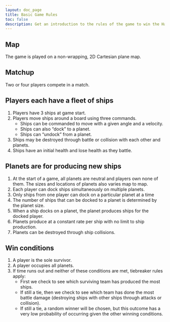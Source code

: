 ```yaml
---
layout: doc_page
title: Basic Game Rules
toc: false
description: Get an introduction to the rules of the game to win the Halite AI Programming Challenge.
---
```


## Map
The game is played on a non-wrapping, 2D Cartesian plane map.

## Matchup
Two or four players compete in a match. 

## Players each have a fleet of ships
1. Players have 3 ships at game start.
2. Players move ships around a board using three commands.
    - Ships can be commanded to move with a given angle and a velocity.
    - Ships can also “dock” to  a planet.
    - Ships can “undock” from a planet.
3. Ships may be destroyed through battle or collision with each other and planets.
4. Ships have an initial health and lose health as they battle.

## Planets are for producing new ships
1. At the start of a game, all planets are neutral and players own none of them. The sizes and locations of planets also varies map to map.
2. Each player can dock ships simultaneously on multiple planets.
3. Only ships from one player can dock on a particular planet at a time
4. The number of ships that can be docked to a planet is determined by the planet size.
5. When a ship docks on a planet, the planet produces ships for the docked player.
6. Planets produce at a constant rate per ship with no limit to ship production.
7. Planets can be destroyed through ship collisions.

## Win conditions
1. A player is the sole survivor.
2. A player occupies all planets.
3. If time runs out and neither of these conditions are met, tiebreaker rules apply:
    - First we check to see which surviving team has produced the most ships.
    - If still a tie, then we check to see which team has done the most battle damage (destroying ships with other ships through attacks or collision).
    - If still a tie, a random winner will be chosen, but this outcome has a very low probability of occurring given the other winning conditions.
